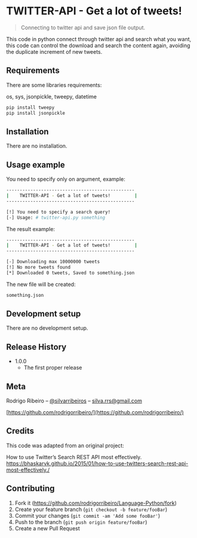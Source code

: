 # TWITTER-API - Get a lot of tweets!
> Connecting to twitter api and save json file output.

This code in python connect through twitter api and search what you want, this code can control the download and search the content again, avoiding the duplicate increment of new tweets.

## Requirements

There are some libraries requirements:

os, sys, jsonpickle, tweepy, datetime

```sh
pip install tweepy
pip install jsonpickle
```

## Installation

There are no installation.

## Usage example

You need to specify only on argument, example:

```sh
------------------------------------------------
|    TWITTER-API - Get a lot of tweets!         |
------------------------------------------------

[!] You need to specify a search query!
[-] Usage: # twitter-api.py something
```

The result example:

```sh
------------------------------------------------
|    TWITTER-API - Get a lot of tweets!         |
------------------------------------------------

[-] Downloading max 10000000 tweets
[!] No more tweets found
[*] Downloaded 0 tweets, Saved to something.json
```

The new file will be created:
```sh
something.json
```

## Development setup

There are no development setup.

## Release History

* 1.0.0
    * The first proper release

## Meta

Rodrigo Ribeiro – [@silvarribeiros](https://twitter.com/silvarribeiros) – silva.rrs@gmail.com

[https://github.com/rodrigorribeiro/](https://github.com/rodrigorribeiro/)

## Credits
This code was adapted from an original project:

How to use Twitter’s Search REST API most effectively.
https://bhaskarvk.github.io/2015/01/how-to-use-twitters-search-rest-api-most-effectively./

## Contributing

1. Fork it (<https://github.com/rodrigorribeiro/Language-Python/fork>)
2. Create your feature branch (`git checkout -b feature/fooBar`)
3. Commit your changes (`git commit -am 'Add some fooBar'`)
4. Push to the branch (`git push origin feature/fooBar`)
5. Create a new Pull Request
